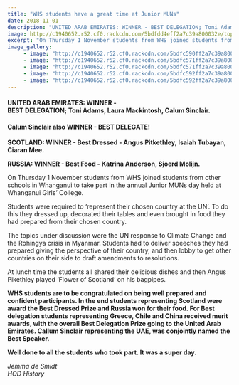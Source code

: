 ```yaml
---
title: "WHS students have a great time at Junior MUNs"
date: 2018-11-01
description: "UNITED ARAB EMIRATES: WINNER - BEST DELEGATION; Toni Adams, Laura Mackintosh, Calum Sinclair at Junior MUNs."
image: http://c1940652.r52.cf0.rackcdn.com/5bdfdd4eff2a7c39a800032e/top-photos-for-main-350.jpg
excerpt: "On Thursday 1 November students from WHS joined students from other schools in Whanganui to take part in the annual Junior MUNs day held at Whanganui Girls’ College."
image_gallery:
     - image: "http://c1940652.r52.cf0.rackcdn.com/5bdfc590ff2a7c39a8000320/20181101_100420.jpg"
     - image: "http://c1940652.r52.cf0.rackcdn.com/5bdfc571ff2a7c39a800031a/20181101_100735.jpg"
     - image: "http://c1940652.r52.cf0.rackcdn.com/5bdfc571ff2a7c39a8000318/20181101_100612.jpg"
     - image: "http://c1940652.r52.cf0.rackcdn.com/5bdfc592ff2a7c39a8000323/20181101_100522.jpg"
     - image: "http://c1940652.r52.cf0.rackcdn.com/5bdfc592ff2a7c39a8000322/20181101_100441.jpg"
---
```


<h4>UNITED ARAB EMIRATES: WINNER - <br />BEST DELEGATION; Toni Adams, Laura Mackintosh, Calum Sinclair.</h4>
<h4>Calum Sinclair also WINNER - BEST DELEGATE!</h4>
<p><strong>SCOTLAND: WINNER - Best Dressed - Angus Pitkethley, Isaiah Tubayan, Ciaran Mee.</strong></p>
<p><strong>RUSSIA: WINNER - Best Food - Katrina Anderson, Sjoerd Molijn.</strong></p>
<p>On Thursday 1&nbsp;November students from WHS joined students from other schools in Whanganui to take part in the annual Junior MUNs day held at Whanganui Girls&rsquo; College.</p>
<p>Students were required to &lsquo;represent their chosen country at the UN&rsquo;. To do this they dressed up, decorated their tables and even brought in food they had prepared from their chosen country.</p>
<p>The topics under discussion were the UN response to Climate Change and the Rohingya crisis in Myanmar. Students had to deliver speeches they had prepared giving the perspective of their country, and then lobby to get other countries on their side to draft amendments to resolutions.</p>
<p>At lunch time the students all shared their delicious dishes and then Angus Pikethley played &lsquo;Flower of Scotland&rsquo; on his bagpipes.</p>
<p><strong>WHS students are to be congratulated on being well prepared and confident participants. In the end students representing Scotland were award the Best Dressed Prize and Russia won for their food. For Best delegation students representing Greece, Chile and China received merit awards, with the overall Best Delegation Prize going to the United Arab Emirates. Callum Sinclair representing the UAE, was conjointly named the Best Speaker.&nbsp;</strong></p>
<p><strong>Well done to all the students who took part. It was a super day.</strong></p>
<p><em>Jemma de Smidt</em><br /><em>HOD History</em></p>

